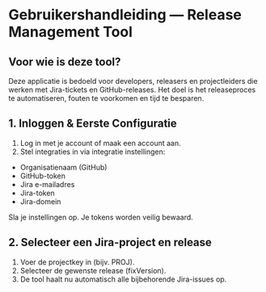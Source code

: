 # Gebruikershandleiding — Release Management Tool

## Voor wie is deze tool?
Deze applicatie is bedoeld voor developers, releasers en projectleiders die werken met Jira-tickets en GitHub-releases. Het doel is het releaseproces te automatiseren, fouten te voorkomen en tijd te besparen.

## 1. Inloggen & Eerste Configuratie

1. Log in met je account of maak een account aan.
2. Stel integraties in via integratie instellingen:
- Organisatienaam (GitHub)
- GitHub-token
- Jira e-mailadres
- Jira-token
- Jira-domein

Sla je instellingen op.
Je tokens worden veilig bewaard.


## 2. Selecteer een Jira-project en release
1. Voer de projectkey in (bijv. PROJ).
2. Selecteer de gewenste release (fixVersion).
3. De tool haalt nu automatisch alle bijbehorende Jira-issues op.

